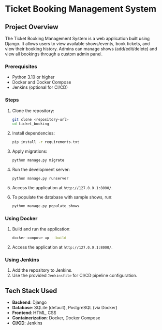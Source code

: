 # Ticket Booking Management System

## Project Overview
The Ticket Booking Management System is a web application built using Django. It allows users to view available shows/events, book tickets, and view their booking history. Admins can manage shows (add/edit/delete) and view all bookings through a custom admin panel.


### Prerequisites
- Python 3.10 or higher
- Docker and Docker Compose
- Jenkins (optional for CI/CD)

### Steps
1. Clone the repository:
   ```bash
   git clone <repository-url>
   cd ticket_booking
   ```

2. Install dependencies:
   ```bash
   pip install -r requirements.txt
   ```

3. Apply migrations:
   ```bash
   python manage.py migrate
   ```

4. Run the development server:
   ```bash
   python manage.py runserver
   ```

5. Access the application at `http://127.0.0.1:8000/`.

6. To populate the database with sample shows, run:
   ```bash
   python manage.py populate_shows
   ```

### Using Docker
1. Build and run the application:
   ```bash
   docker-compose up --build
   ```

2. Access the application at `http://127.0.0.1:8000/`.

### Using Jenkins
1. Add the repository to Jenkins.
2. Use the provided `Jenkinsfile` for CI/CD pipeline configuration.

## Tech Stack Used
- **Backend**: Django
- **Database**: SQLite (default), PostgreSQL (via Docker)
- **Frontend**: HTML, CSS
- **Containerization**: Docker, Docker Compose
- **CI/CD**: Jenkins
